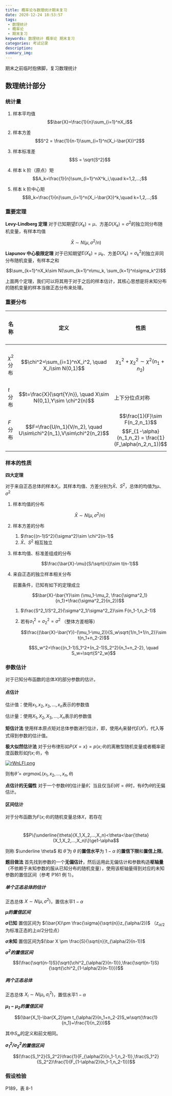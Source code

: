 ```yaml
---
title: 概率论与数理统计期末复习
date: 2020-12-24 18:53:57
tags:
 - 数理统计
 - 概率论
 - 期末复习
keywords: 数理统计 概率论 期末复习
categories: 考试记录
description:
summary_img:
---
```


期末之前临时抱佛脚，复习数理统计

<!-- more -->

## 数理统计部分

### 统计量

1. 样本平均值
   $$\bar{X}=\frac{1}{n}\sum_{i=1}^nX_i$$

2. 样本方差
   $$S^2 = \frac{1}{n-1}\sum_{i=1}^n(X_i-\bar{X})^2$$

3. 样本标准差
   $$S = \sqrt{S^2}$$
4. 样本 k 阶（原点）矩
   $$A_k=\frac{1}{n}\sum_{i=1}^nX^k_i,\quad k=1,2,...;$$
5. 样本 k 阶中心矩
   $$B_k=\frac{1}{n}\sum_{i=1}^n(X_i-\bar{X})^k,\quad k=1,2,...;$$

### 重要定理

**Levy-Lindberg 定理** 对于已知期望$E(X_k) = \mu$、方差$D(X_k)=\sigma^2$的独立同分布随机变量，有样本均值

$$\bar{X}\sim N(\mu, \sigma^2/n)$$

**Liapunov 中心极限定理** 对于已知期望$E(X_k) = \mu_k$、方差$D(X_k)=\sigma^2_k$的独立非同分布随机变量，有样本之和

$$\sum_{k=1}^nX_k\sim N(\sum_{k=1}^n\mu_k, \sum_{k=1}^n\sigma_k^2)$$

上面两个定理，我们可以将其用于对于之后的样本估计，其核心思想是将未知分布的随机变量的样本当做正态分布来处理。

### 重要分布

| 名称         | 定义                                                               | 性质                                                                                   | 数学期望和方差                     | 对称性 |
| ------------ | ------------------------------------------------------------------ | -------------------------------------------------------------------------------------- | ---------------------------------- | ------ |
| $\chi^2$分布 | $$\chi^2=\sum_{i=1}^nX_i^2, \quad X_i\sim N(0,1)$$                 | $$\chi^2_1+\chi^2_2\sim\chi^2(n_1+n_2)$$                                               | $$E(\chi^2)=n,\quad D(\chi^2)=2n$$ | 非对称 |
| $t$分布      | $$t=\frac{X}{\sqrt{Y/n}}, \quad X\sim N(0,1),Y\sim \chi^2(n)$$     | 上下分位点对称                                                                         | 无                                 | 对称   |
| $F$分布      | $$F=\frac{U/n_1}{V/n_2}, \quad U\sim\chi^2(n_1),V\sim\chi^2(n_2)$$ | $$\frac{1}{F}\sim F(n_2,n_1)$$ $$F_{1-\alpha}(n_1,n_2) = \frac{1}{F_\alpha(n_2,n_1)}$$ | 无                                 | 非对称 |

### 样本的性质

**四大定理**

对于来自正态总体的样本$X_i$，其样本均值、方差分别为$\bar{X}$、$S^2$，总体的均值为$\mu$、$\sigma^2$

1. 样本均值的分布

   $$\bar{X}\sim N(\mu,\sigma^2/n)$$

2. 样本方差的分布

   1. $\frac{(n-1)S^2}{\sigma^2}\sim \chi^2(n-1)$
   2. $\bar{X}$、$S^2$ 相互独立

3. 样本均值、标准差组成的分布

   $$\frac{\bar{X}-\mu}{S/\sqrt{n}}\sim t(n-1)$$

4. 来自正态的独立样本相关分布

   前置条件，已知有如下的定理成立

   $$\bar{X}-\bar{Y}\sim (\mu_1-\mu_2, \frac{\sigma^2_1}{n_1}+\frac{\sigma^2_2}{n_2})$$

   1. $\frac{S^2_1/S^2_2}{\sigma^2_1/\sigma^2_2}\sim F(n_1-1,n_2-1)$

   2. 若有$\sigma^2_1=\sigma^2_2=\sigma^2$ （整体方差相等）

      $$\frac{(\bar{X}-\bar{Y})-(\mu_1-\mu_2)}{S_w\sqrt{1/n_1+1/n_2}}\sim t(n_1+n_2-2)$$

      $$S_w^2=\frac{(n_1-1)S_1^2+(n_2-1)S_2^2}{n_1+n_2-2}, \quad S_w=\sqrt{S^2_w}$$

### 参数估计

对于已知分布函数的总体$X$的部分参数的估计。

#### 点估计

估计值：使用$x_1,x_2,x_3,...,x_n$表示的参数值

估计量：使用$X_1,X_2,X_3,...,X_n$表示的参数值

**矩估计法** 使用样本原点矩对总体参数进行估计，即，使用$A_i$来替代$E(X^i)$，代入等式得到参数的估计值。

**极大似然估计法** 对于分布律形如$P\{X=x\}=p(x;\theta)$的离散型随机变量或者概率密度函数形如$f(x;\theta)$，令

[![rWnLFI.png](https://s3.ax1x.com/2020/12/25/rWnLFI.png)](https://imgchr.com/i/rWnLFI)

则有$\hat{\theta}=argmax L(x_1,x_2,...,x_n,\theta)$

**点估计的无偏性** 对于一个参数$\theta$的估计量$\hat{\theta}$，当且仅当$E(\hat{\theta})=\theta$时，有$\hat{\theta}$为$\theta$的无偏估计。

#### 区间估计

对于分布函数为$F(x;\theta)$的随机变量总体$X$，若存在

​ $$P\{\underline{\theta}(X_1,X_2,...,X_n)<\theta<\bar{\theta}(X_1,X_2,...,X_n)\}\ge1-\alpha$$

则称 $\underline \theta$ 和 $\bar \theta$ 为 $\theta$ 的**置信水平**为 $1-\alpha$ 的**置信下限**和**置信上限**。

**题目做法** 首先找到参数的一个**无偏估计**，然后运用此无偏估计和参数构造**枢轴量**（不依赖于未知参数的服从已知分布的随机变量），使用该枢轴量得到对应的未知参数的置信区间（参考 P161 例 1）。

##### 单个正态总体的估计

正态总体 $X\sim N(\mu,\sigma^2)$，置信水平$1-\alpha$

**_$\mu$的置信区间_**

**$\sigma$已知** 置信区间为 $(\bar{X}\pm \frac{\sigma}{\sqrt{n}}z_{\alpha/2})$ （$z_{\alpha/2}$为标准正态的上$\alpha/2$分位点）

**$\sigma$未知** 置信区间为$(\bar X \pm \frac{S}{\sqrt{n}}t_{\alpha/2}(n-1))$

**_$\sigma^2$的置信区间_**

$$(\frac{\sqrt{n-1}S}{\sqrt{\chi^2_{\alpha/2}(n-1)}},\frac{\sqrt{n-1}S}{\sqrt{\chi^2_{1-\alpha/2}(n-1)}})$$

##### 两个正态总体

正态总体 $X_i\sim N(\mu_i,\sigma_i^2)$，置信水平$1-\alpha$

**_$\mu_1-\mu_2$的置信区间_**

$$(\bar{X_1}-\bar{X_2}\pm t_{\alpha/2}(n_1+n_2-2)S_w\sqrt{\frac{1}{n_1}+\frac{1}{n_2}})$$

其中$S_w$的定义和前文相同。

**_$\sigma_1^2/\sigma_2^2$的置信区间_**

$$(\frac{S_1^2}{S_2^2}\frac{1}{F_{\alpha/2}(n_1-1,n_2-1)},\frac{S_1^2}{S_2^2}\frac{1}{F_{1-\alpha/2}(n_1-1,n_2-1)})$$

### 假设检验

P189，表 8-1

